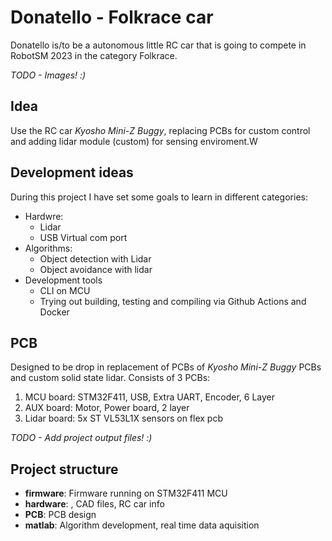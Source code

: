 # Donatello - Folkrace car
Donatello is/to be a autonomous little RC car that is going to compete in RobotSM 2023 in the category Folkrace.

*TODO - Images! :\)*


## Idea
Use the RC car *Kyosho Mini-Z Buggy*, replacing PCBs for custom control and adding lidar module (custom) for sensing enviroment.W

## Development ideas
During this project I have set some goals to learn in different categories:
- Hardwre:
  - Lidar
  - USB Virtual com port
- Algorithms:
  - Object detection with Lidar
  - Object avoidance with lidar
- Development tools
  - CLI on MCU
  - Trying out building, testing and compiling via Github Actions and Docker


## PCB
Designed to be drop in replacement of PCBs of *Kyosho Mini-Z Buggy* PCBs and custom solid state lidar.
Consists of 3 PCBs:
1. MCU board: STM32F411, USB, Extra UART, Encoder, 6 Layer
2. AUX board: Motor, Power board, 2 layer
3. Lidar board: 5x ST VL53L1X sensors on flex pcb

*TODO - Add project output files! :\)*


## Project structure
- **firmware**: Firmware running on STM32F411 MCU
- **hardware**: , CAD files, RC car info
- **PCB**: PCB design 
- **matlab**: Algorithm development, real time data aquisition